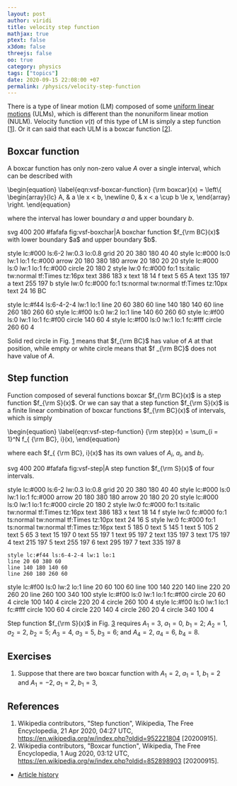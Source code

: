 ```yaml
---
layout: post
author: viridi
title: velocity step function
mathjax: true
ptext: false
x3dom: false
threejs: false
oo: true
category: physics
tags: ["topics"]
date: 2020-09-15 22:08:00 +07
permalink: /physics/velocity-step-function
---
```

There is a type of linear motion (LM) composed of some [uniform linear motions](uniform-linear-motion) (ULMs), which is different than the nonuniform linear motion (NULM). Velocity function $v(t)$ of this type of LM is simply a step function [[1](#ref1)]. Or it can said that each ULM is a boxcar function [[2](#ref2)].


## Boxcar function
A boxcar function has only non-zero value $A$ over a single interval, which can be described with

\begin{equation}
\label{eqn:vsf-boxcar-function}
{\rm boxcar}(x) =
\left\\{
\begin{array}{lc}
A, & a \le x < b, \newline
0, & x < a \cup b \le x,
\end{array}
\right.
\end{equation}

where the interval has lower boundary $a$ and upper boundary $b$.

<oo>
svg 400 200 #fafafa fig:vsf-boxchar|A boxchar function $f_{\rm BC}(x)$ with lower boundary $a$ and upper boundary $b$.

style lc:#000 ls:6-2 lw:0.3 lo:0.8
grid 20 20 380 180 40 40
style lc:#000 ls:0 lw:1 lo:1 fc:#000
arrow 20 180 380 180
arrow 20 180 20 20
style lc:#000 ls:0 lw:1 lo:1 fc:#000
circle 20 180 2
style lw:0 fc:#000 fo:1 ts:italic tw:normal tf:Times tz:16px
text 386 183 x
text 18 14 f
text 5 65 A
text 135 197 a
text 255 197 b
style lw:0 fc:#000 fo:1 ts:normal tw:normal tf:Times tz:10px
text 24 16 BC

style lc:#f44 ls:6-4-2-4 lw:1 lo:1
line 20 60 380 60
line 140 180 140 60
line 260 180 260 60
style lc:#f00 ls:0 lw:2 lo:1
line 140 60 260 60
style lc:#f00 ls:0 lw:1 lo:1 fc:#f00
circle 140 60 4
style lc:#f00 ls:0 lw:1 lo:1 fc:#fff
circle 260 60 4
</oo>

Solid red circle in Fig. <a href="#fig:fig:vsf-boxchar">1</a> means that $f_{\rm BC}$ has value of $A$ at that position, while empty or white circle means that $f _{\rm BC}$ does not have value of $A$.


## Step function
Function composed of several functions boxcar $f_{\rm BC}(x)$ is a step function $f_{\rm S}(x)$. Or we can say that a step function $f_{\rm S}(x)$ is a finite linear combination of boxcar functions $f_{\rm BC}(x)$ of intervals, which is simply

\begin{equation}
\label{eqn:vsf-step-function}
{\rm step}(x) = \sum_{i = 1}^N f_{ {\rm BC}, i}(x),
\end{equation}

where each $f_{ {\rm BC}, i}(x)$ has its own values of $A_i$, $a_i$, and $b_i$.

<oo>
svg 400 200 #fafafa fig:vsf-step|A step function $f_{\rm S}(x)$ of four intervals.

style lc:#000 ls:6-2 lw:0.3 lo:0.8
grid 20 20 380 180 40 40
style lc:#000 ls:0 lw:1 lo:1 fc:#000
arrow 20 180 380 180
arrow 20 180 20 20
style lc:#000 ls:0 lw:1 lo:1 fc:#000
circle 20 180 2
style lw:0 fc:#000 fo:1 ts:italic tw:normal tf:Times tz:16px
text 386 183 x
text 18 14 f
style lw:0 fc:#000 fo:1 ts:normal tw:normal tf:Times tz:10px
text 24 16 S
style lw:0 fc:#000 fo:1 ts:normal tw:normal tf:Times tz:16px
text 5 185 0
text 5 145 1
text 5 105 2
text 5 65 3
text 15 197 0
text 55 197 1
text 95 197 2
text 135 197 3
text 175 197 4
text 215 197 5
text 255 197 6
text 295 197 7
text 335 197 8

	style lc:#f44 ls:6-4-2-4 lw:1 lo:1
	line 20 60 380 60
	line 140 180 140 60
	line 260 180 260 60

style lc:#f00 ls:0 lw:2 lo:1
line 20 60 100 60
line 100 140 220 140
line 220 20 260 20
line 260 100 340 100
style lc:#f00 ls:0 lw:1 lo:1 fc:#f00
circle 20 60 4
circle 100 140 4
circle 220 20 4
circle 260 100 4
style lc:#f00 ls:0 lw:1 lo:1 fc:#fff
circle 100 60 4
circle 220 140 4
circle 260 20 4
circle 340 100 4
</oo>

Step function $f_{\rm S}(x)$ in Fig. <a href="#fig:fig:vsf-step">3</a> requires $A_1 = 3$, $a_1 = 0$, $b_1 = 2$; $A_2 = 1$, $a_2 = 2$, $b_2 = 5$; $A_3 = 4$, $a_3 = 5$, $b_3 = 6$; and $A_4 = 2$, $a_4 = 6$, $b_4 = 8$. 


## Exercises
1. Suppose that there are two boxcar function with $A_1 = 2$, $a_1 = 1$, $b_1 = 2$ and $A_1 = -2$, $a_1 = 2$, $b_1 = 3$, 


## References
1. <a name="ref1"></a>Wikipedia contributors, "Step function", Wikipedia, The Free Encyclopedia, 21 Apr 2020, 04:27 UTC, <https://en.wikipedia.org/w/index.php?oldid=952221804> [20200915].
2. <a name="ref2"></a>Wikipedia contributors, "Boxcar function", Wikipedia, The Free Encyclopedia, 1 Aug 2020, 03:12 UTC, <https://en.wikipedia.org/w/index.php?oldid=852898903> [20200915].

+ [Article history](https://github.com/butiran/butiran.github.io/commits/master/_posts/phys/2020-09-15-velocity-step-function.md)
